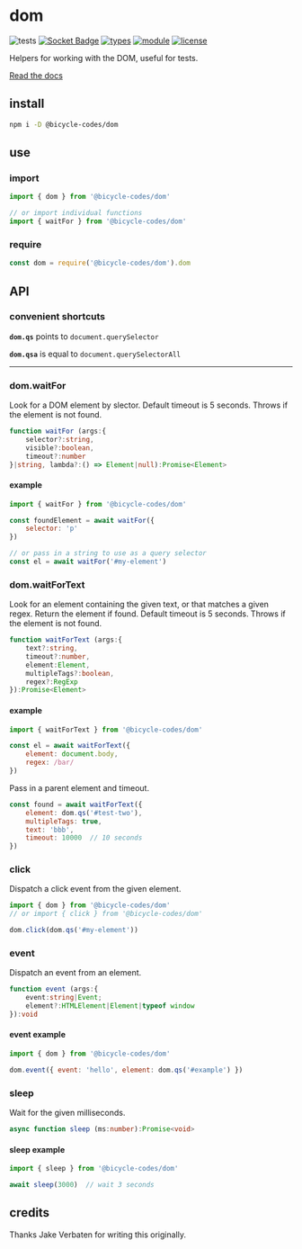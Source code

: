 # dom
![tests](https://github.com/bicycle-codes/dom/actions/workflows/nodejs.yml/badge.svg)
[![Socket Badge](https://socket.dev/api/badge/npm/package/@bicycle-codes/dom)](https://socket.dev/npm/package/@bicycle-codes/dom)
[![types](https://img.shields.io/npm/types/msgpackr?style=flat-square)](README.md)
[![module](https://img.shields.io/badge/module-ESM%2FCJS-blue?style=flat-square)](README.md)
[![license](https://img.shields.io/badge/license-MIT-brightgreen.svg?style=flat-square)](LICENSE)

Helpers for working with the DOM, useful for tests.

[Read the docs](https://bicycle-codes.github.io/dom/)

## install
```sh
npm i -D @bicycle-codes/dom
```

## use

### import
```js
import { dom } from '@bicycle-codes/dom'

// or import individual functions
import { waitFor } from '@bicycle-codes/dom'
```

### require
```js
const dom = require('@bicycle-codes/dom').dom
```

## API

### convenient shortcuts

__`dom.qs`__ points to `document.querySelector`

__`dom.qsa`__ is equal to `document.querySelectorAll`

-------

### dom.waitFor
Look for a DOM element by slector. Default timeout is 5 seconds. Throws if the element is not found.

```ts
function waitFor (args:{
    selector?:string,
    visible?:boolean,
    timeout?:number
}|string, lambda?:() => Element|null):Promise<Element>
```

#### example
```js
import { waitFor } from '@bicycle-codes/dom'

const foundElement = await waitFor({
    selector: 'p'
})

// or pass in a string to use as a query selector
const el = await waitFor('#my-element')
```

### dom.waitForText
Look for an element containing the given text, or that matches a given regex. Return the element if found. Default timeout is 5 seconds. Throws if the element is not found.

```ts
function waitForText (args:{
    text?:string,
    timeout?:number,
    element:Element,
    multipleTags?:boolean,
    regex?:RegExp
}):Promise<Element>
```

#### example
```js
import { waitForText } from '@bicycle-codes/dom'

const el = await waitForText({
    element: document.body,
    regex: /bar/
})
```

Pass in a parent element and timeout.
```js
const found = await waitForText({
    element: dom.qs('#test-two'),
    multipleTags: true,
    text: 'bbb',
    timeout: 10000  // 10 seconds
})
```

### click
Dispatch a click event from the given element.

```js
import { dom } from '@bicycle-codes/dom'
// or import { click } from '@bicycle-codes/dom'

dom.click(dom.qs('#my-element'))
```

### event
Dispatch an event from an element.

```ts
function event (args:{
    event:string|Event;
    element?:HTMLElement|Element|typeof window
}):void
```

#### event example
```js
import { dom } from '@bicycle-codes/dom'

dom.event({ event: 'hello', element: dom.qs('#example') })
```

### sleep
Wait for the given milliseconds.

```ts
async function sleep (ms:number):Promise<void>
```

#### sleep example
```js
import { sleep } from '@bicycle-codes/dom'

await sleep(3000)  // wait 3 seconds
```

## credits

Thanks Jake Verbaten for writing this originally.
